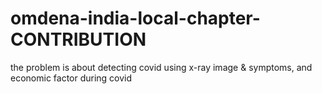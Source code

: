 # omdena-india-local-chapter-CONTRIBUTION
the problem is about detecting covid using x-ray image &amp; symptoms, and economic factor during covid
